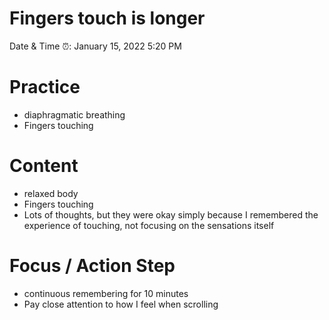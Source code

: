 # Fingers touch is longer

Date & Time ⏰: January 15, 2022 5:20 PM

# Practice

- diaphragmatic breathing
- Fingers touching

# Content

- relaxed body
- Fingers touching
- Lots of thoughts, but they were okay simply because I remembered the experience of touching, not focusing on the sensations itself

# Focus / Action Step

- continuous remembering for 10 minutes
- Pay close attention to how I feel when scrolling
